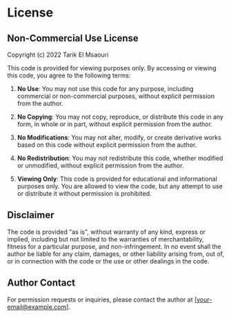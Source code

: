 # License


## Non-Commercial Use License

Copyright (c) 2022 Tarik El Msaouri



This code is provided for viewing purposes only. By accessing or viewing this code, you agree to the following terms:

1. **No Use**: You may not use this code for any purpose, including commercial or non-commercial purposes, without explicit permission from the author.

2. **No Copying**: You may not copy, reproduce, or distribute this code in any form, in whole or in part, without explicit permission from the author.

3. **No Modifications**: You may not alter, modify, or create derivative works based on this code without explicit permission from the author.

4. **No Redistribution**: You may not redistribute this code, whether modified or unmodified, without explicit permission from the author.

5. **Viewing Only**: This code is provided for educational and informational purposes only. You are allowed to view the code, but any attempt to use or distribute it without permission is prohibited.

## Disclaimer

The code is provided "as is", without warranty of any kind, express or implied, including but not limited to the warranties of merchantability, fitness for a particular purpose, and non-infringement. In no event shall the author be liable for any claim, damages, or other liability arising from, out of, or in connection with the code or the use or other dealings in the code.

## Author Contact

For permission requests or inquiries, please contact the author at [your-email@example.com].
